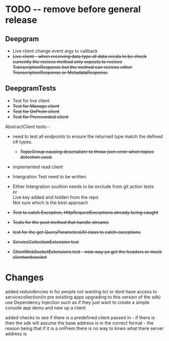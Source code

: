 # TODO -- remove before general release

## Deepgram
- Live client change event args to callback
- <del>Live client - when receiving data type of data needs to be check currently the
    recieve method only expects to recieve TranscriptionResponse but the method 
    can recieve either TranscriptionResponse or MetadataResponse

    

## DeepgramTests
- Test for live client
- <del>Test for Manage client
- <del>Test for OnPrem client
- <del>Test for Prerecorded client

AbstractClient tests--
- need to test all endpoints to ensure the returned type match the defined c# types. 
   - <del> TopicGroup causing deserializer to throw json error when topice detection used.
   
- implemented read client

- Intergration Test need to be written
- Either Intergration soultion needs to be exclude from git action tests   
  or   
  Live key added and hidden from the repo  
  Not sure which is the best approach

- <del>Test to catch Exception, HttpRequestExceptions already being caught
- <del>Tests for the post method that handle streams
- <del>test for the get QueryParametesUtil class to catch exceptions
- <del>ServiceCollectionExtension test
- <del>ClientWebSocketExtensions test - now way yo get the headers or mock clientwebsocket


# Changes
added redundencies in for people not wanting to/ or dont have access to servicecollection(in pre exisiting apps upgrading to this version of the sdk) use Dependency Injection such as if they just want to create a simple
console app demo and new up a client 

added checks to see if there is a predefined client passed in - if there is then the sdk will assume the base address
is in the correct format - the reason being that if it is a onPrem there is no way to knwo what there server address is